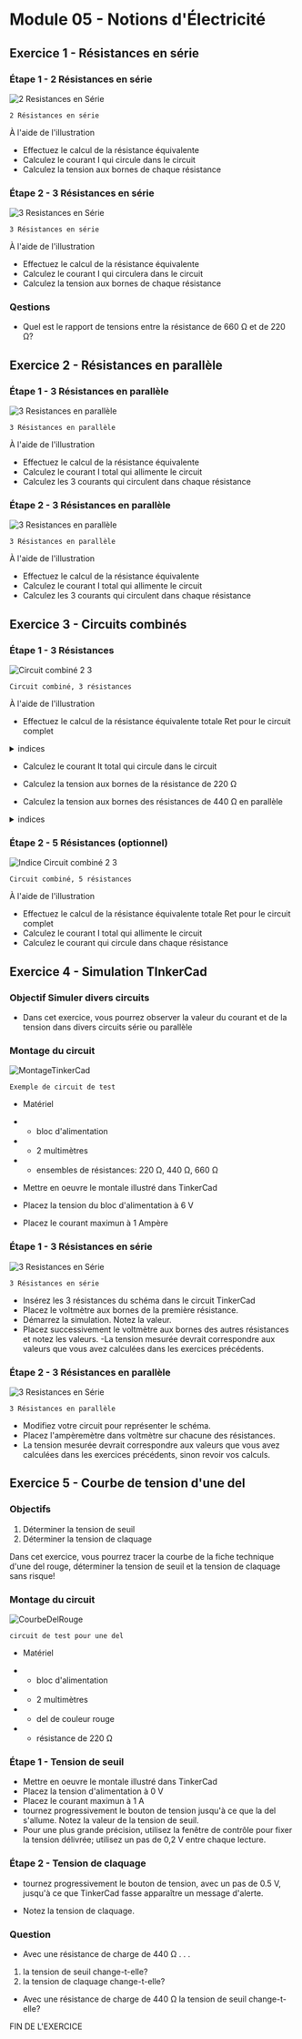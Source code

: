 # Module 05 - Notions d'Électricité

## Exercice 1 - Résistances en série

### Étape 1 - 2 Résistances en série

![2 Resistances en Série](imp/rs_220_220.png)

    2 Résistances en série

À l'aide de l'illustration

- Effectuez le calcul de la résistance équivalente
- Calculez le courant I qui circule dans le circuit
- Calculez la tension aux bornes de chaque résistance

### Étape 2 - 3 Résistances en série

![3 Resistances en Série](imp/rs_220_440_660.png)

    3 Résistances en série

À l'aide de l'illustration

- Effectuez le calcul de la résistance équivalente
- Calculez le courant I qui circulera dans le circuit
- Calculez la tension aux bornes de chaque résistance

### Qestions

- Quel est le rapport de tensions entre la résistance de 660 Ω et de 220 Ω?

## Exercice 2 - Résistances en parallèle

### Étape 1 - 3 Résistances en parallèle

![3 Resistances en parallèle](imp/rp_220_220_220.png)

    3 Résistances en parallèle

À l'aide de l'illustration

- Effectuez le calcul de la résistance équivalente
- Calculez le courant I total qui allimente le circuit
- Calculez les 3 courants qui circulent dans chaque résistance

### Étape 2 - 3 Résistances en parallèle

![3 Resistances en parallèle](imp/rp_220_220_440.png)

    3 Résistances en parallèle

À l'aide de l'illustration

- Effectuez le calcul de la résistance équivalente
- Calculez le courant I total qui allimente le circuit
- Calculez les 3 courants qui circulent dans chaque résistance

## Exercice 3 - Circuits combinés

### Étape 1 - 3 Résistances

![Circuit combiné 2 3](imp/rs_220_rp_440_440.png)

    Circuit combiné, 3 résistances

À l'aide de l'illustration

- Effectuez le calcul de la résistance équivalente totale Ret pour le circuit complet

<details>
    <summary>indices</summary>

1. Effectuez le calcul de la résistance équivalente en parallèle Rep pour les 2 résistances en parallèle

2. La résistance Ret totale est donné par la  résistance de 220 Ω en série avec la résistance Rep

</details>

- Calculez le courant It total qui circule dans le circuit
- Calculez la tension aux bornes de la résistance de 220 Ω

- Calculez la tension aux bornes des résistances de 440 Ω en parallèle

<details>
    <summary>indices</summary>

1. la tension aux bornes de résistances en parallèle est la même. La tension peut être déduite de la tension totale et de la tension U aux bornes de la résistance de 220 Ω

2. le courant est calculé à partir de la formule U / R2 et U /R3

![Indice Circuit combiné 2 3](imp/rs_220_rp_440_440_Indice.png)

    Circuit combiné, 3 résistances

</details>

### Étape 2 - 5 Résistances (optionnel)

![Indice Circuit combiné 2 3](imp/rs_580_220_rp_440_440_1K.png)

    Circuit combiné, 5 résistances

À l'aide de l'illustration

- Effectuez le calcul de la résistance équivalente totale Ret pour le circuit complet
- Calculez le courant I total qui allimente le circuit
- Calculez le courant qui circule dans chaque résistance

## Exercice 4 - Simulation TInkerCad

### Objectif Simuler divers circuits

- Dans cet exercice, vous pourrez observer la valeur du courant et de la tension dans divers circuits série ou parallèle

### Montage du circuit

![MontageTinkerCad](imp/rs_220_440_660_A_V.png)

    Exemple de circuit de test

- Matériel
- - bloc d'alimentation

- - 2 multimètres

- - ensembles de résistances: 220 Ω, 440 Ω, 660 Ω

- Mettre en oeuvre le montale illustré dans TinkerCad
- Placez la tension du bloc d'alimentation à 6 V
- Placez le courant maximun à 1 Ampère

### Étape 1 - 3 Résistances en série

![3 Resistances en Série](imp/rs_220_440_660.png)

    3 Résistances en série

- Insérez les 3 résistances du schéma dans le circuit TinkerCad
- Placez le voltmètre aux bornes de la première résistance.
- Démarrez la simulation. Notez la valeur.
- Placez successivement le voltmètre aux bornes des autres résistances et notez les valeurs.
-La tension mesurée devrait correspondre aux valeurs que vous avez calculées dans les exercices précédents.

### Étape 2 - 3 Résistances en parallèle

![3 Resistances en Série](imp/rp_220_220_220.png)

    3 Résistances en parallèle

- Modifiez votre circuit pour représenter le schéma.
- Placez  l'ampèremètre dans  voltmètre sur chacune des résistances.
- La tension mesurée devrait correspondre aux valeurs que vous avez calculées dans les exercices précédents, sinon revoir vos calculs.

## Exercice 5 - Courbe de tension d'une del

### Objectifs 

1. Déterminer la tension de seuil
2. Déterminer la tension de claquage

Dans cet exercice, vous pourrez tracer la courbe de la fiche technique d'une del rouge, déterminer la tension de seuil et la tension de claquage sans risque!

### Montage du circuit

![CourbeDelRouge](imp/CourbeDelRouge.png)

    circuit de test pour une del

- Matériel
- - bloc d'alimentation

- - 2 multimètres

- - del de couleur rouge

- - résistance de 220 Ω

### Étape 1 - Tension de seuil

- Mettre en oeuvre le montale illustré dans TinkerCad
- Placez la tension d'alimentation à 0 V
- Placez le courant maximun à 1 A
- tournez progressivement le bouton de tension jusqu'à ce que la del s'allume. Notez la valeur de la tension de seuil.
- Pour une plus grande précision, utilisez la fenêtre de contrôle pour fixer la tension délivrée; utilisez un pas de 0,2 V entre chaque lecture.

### Étape 2 - Tension de claquage

- tournez progressivement le bouton de tension, avec un pas de 0.5 V, jusqu'à ce que TinkerCad fasse apparaître un message d'alerte.

- Notez la tension de claquage.

### Question

- Avec une résistance de charge de 440 Ω . . .

1. la tension de seuil change-t-elle?
2. la tension de claquage change-t-elle?

- Avec une résistance de charge  de 440 Ω la tension de seuil change-t-elle?

FIN DE L'EXERCICE